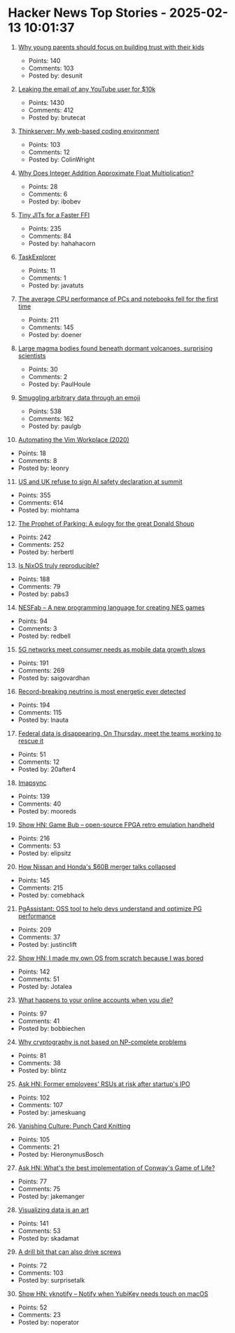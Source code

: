 # Hacker News Top Stories - 2025-02-13 10:01:37

1. [Why young parents should focus on building trust with their kids](https://desunit.com/blog/marshmallow-test-and-parenting/)
   - Points: 140
   - Comments: 103
   - Posted by: desunit

2. [Leaking the email of any YouTube user for $10k](https://brutecat.com/articles/leaking-youtube-emails)
   - Points: 1430
   - Comments: 412
   - Posted by: brutecat

3. [Thinkserver: My web-based coding environment](https://checkmyworking.com/posts/2025/02/thinkserver-my-web-based-coding-environment/)
   - Points: 103
   - Comments: 12
   - Posted by: ColinWright

4. [Why Does Integer Addition Approximate Float Multiplication?](https://probablydance.com/2025/02/08/why-does-integer-addition-approximate-float-multiplication/)
   - Points: 28
   - Comments: 6
   - Posted by: ibobev

5. [Tiny JITs for a Faster FFI](https://railsatscale.com/2025-02-12-tiny-jits-for-a-faster-ffi/)
   - Points: 235
   - Comments: 84
   - Posted by: hahahacorn

6. [TaskExplorer](https://github.com/DavidXanatos/TaskExplorer)
   - Points: 11
   - Comments: 1
   - Posted by: javatuts

7. [The average CPU performance of PCs and notebooks fell for the first time](https://www.cpubenchmark.net/year-on-year.html)
   - Points: 211
   - Comments: 145
   - Posted by: doener

8. [Large magma bodies found beneath dormant volcanoes, surprising scientists](https://phys.org/news/2025-01-large-magma-bodies-beneath-dormant.html)
   - Points: 30
   - Comments: 2
   - Posted by: PaulHoule

9. [Smuggling arbitrary data through an emoji](https://paulbutler.org/2025/smuggling-arbitrary-data-through-an-emoji/)
   - Points: 538
   - Comments: 162
   - Posted by: paulgb

10. [Automating the Vim Workplace (2020)](https://sharats.me/posts/automating-the-vim-workplace/)
   - Points: 18
   - Comments: 8
   - Posted by: leonry

11. [US and UK refuse to sign AI safety declaration at summit](https://arstechnica.com/ai/2025/02/us-and-uk-refuse-to-sign-ai-safety-declaration-at-summit/)
   - Points: 355
   - Comments: 614
   - Posted by: miohtama

12. [The Prophet of Parking: A eulogy for the great Donald Shoup](https://www.worksinprogress.news/p/the-prophet-of-parking)
   - Points: 242
   - Comments: 252
   - Posted by: herbertl

13. [Is NixOS truly reproducible?](https://luj.fr/blog/is-nixos-truly-reproducible.html)
   - Points: 188
   - Comments: 79
   - Posted by: pabs3

14. [NESFab – A new programming language for creating NES games](https://pubby.games/nesfab.html)
   - Points: 94
   - Comments: 3
   - Posted by: redbell

15. [5G networks meet consumer needs as mobile data growth slows](https://spectrum.ieee.org/5g-bandwidth)
   - Points: 191
   - Comments: 269
   - Posted by: saigovardhan

16. [Record-breaking neutrino is most energetic ever detected](https://www.nature.com/articles/d41586-025-00444-1)
   - Points: 194
   - Comments: 115
   - Posted by: lnauta

17. [Federal data is disappearing. On Thursday, meet the teams working to rescue it](https://www.muckrock.com/news/archives/2025/feb/10/federal-data-is-disappearing-on-thursday-meet-the-teams-working-to-rescue-it-and-learn-how-you-can-help/)
   - Points: 51
   - Comments: 12
   - Posted by: 20after4

18. [Imapsync](https://imapsync.lamiral.info/)
   - Points: 139
   - Comments: 40
   - Posted by: mooreds

19. [Show HN: Game Bub – open-source FPGA retro emulation handheld](https://eli.lipsitz.net/posts/introducing-gamebub/)
   - Points: 216
   - Comments: 53
   - Posted by: elipsitz

20. [How Nissan and Honda's $60B merger talks collapsed](https://www.reuters.com/markets/deals/inside-collapse-nissan-hondas-60-billion-mega-deal-2025-02-12/)
   - Points: 145
   - Comments: 215
   - Posted by: comebhack

21. [PgAssistant: OSS tool to help devs understand and optimize PG performance](https://github.com/nexsol-technologies/pgassistant)
   - Points: 209
   - Comments: 37
   - Posted by: justinclift

22. [Show HN: I made my own OS from scratch because I was bored](https://jotalea.com.ar/misc/jotaleaos/)
   - Points: 142
   - Comments: 51
   - Posted by: Jotalea

23. [What happens to your online accounts when you die?](https://digitalseams.com/blog/what-happens-to-your-online-accounts-when-you-die)
   - Points: 97
   - Comments: 41
   - Posted by: bobbiechen

24. [Why cryptography is not based on NP-complete problems](https://blintzbase.com/posts/cryptography-is-not-based-on-np-hard-problems/)
   - Points: 81
   - Comments: 38
   - Posted by: blintz

25. [Ask HN: Former employees' RSUs at risk after startup's IPO](undefined)
   - Points: 102
   - Comments: 107
   - Posted by: jameskuang

26. [Vanishing Culture: Punch Card Knitting](https://blog.archive.org/2025/02/12/vanishing-culture-punch-card-knitting/)
   - Points: 105
   - Comments: 21
   - Posted by: HieronymusBosch

27. [Ask HN: What's the best implementation of Conway's Game of Life?](undefined)
   - Points: 77
   - Comments: 75
   - Posted by: jakemanger

28. [Visualizing data is an art](https://perthirtysix.com/visualizing-data-is-an-art)
   - Points: 141
   - Comments: 53
   - Posted by: skadamat

29. [A drill bit that can also drive screws](https://www.core77.com/posts/135333/Industrial-Designer-Invents-Drill-Bit-that-Can-Also-Drive-Screws)
   - Points: 72
   - Comments: 103
   - Posted by: surprisetalk

30. [Show HN: yknotify – Notify when YubiKey needs touch on macOS](https://github.com/noperator/yknotify)
   - Points: 52
   - Comments: 23
   - Posted by: noperator

